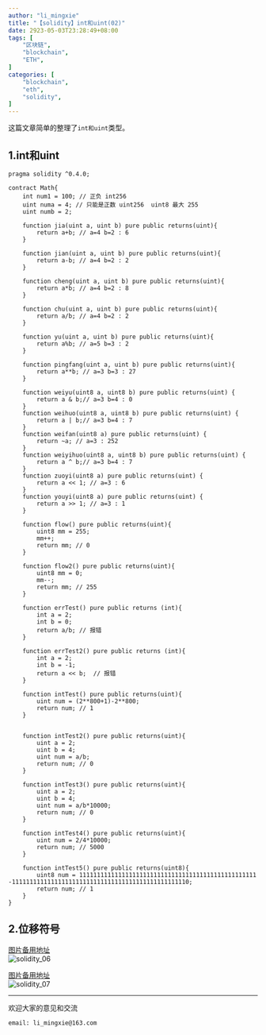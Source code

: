 ```yaml
---
author: "li_mingxie"
title: "【solidity】int和uint(02)"
date: 2923-05-03T23:28:49+08:00
tags: [
    "区块链",
    "blockchain",
    "ETH",
]
categories: [
    "blockchain",
    "eth",
    "solidity",
]
---
```


这篇文章简单的整理了`int和uint`类型。  <!--more-->  

## 1.int和uint

```sol
pragma solidity ^0.4.0;

contract Math{
    int num1 = 100; // 正负 int256
    uint numa = 4; // 只能是正数 uint256  uint8 最大 255
    uint numb = 2;

    function jia(uint a, uint b) pure public returns(uint){
        return a+b; // a=4 b=2 : 6
    }

    function jian(uint a, uint b) pure public returns(uint){
        return a-b; // a=4 b=2 : 2
    }

    function cheng(uint a, uint b) pure public returns(uint){
        return a*b; // a=4 b=2 : 8
    }

    function chu(uint a, uint b) pure public returns(uint){
        return a/b; // a=4 b=2 : 2
    }

    function yu(uint a, uint b) pure public returns(uint){
        return a%b; // a=5 b=3 : 2
    }

    function pingfang(uint a, uint b) pure public returns(uint){
        return a**b; // a=3 b=3 : 27
    }

    function weiyu(uint8 a, uint8 b) pure public returns(uint) {
        return a & b;// a=3 b=4 : 0
    }
    function weihuo(uint8 a, uint8 b) pure public returns(uint) {
        return a | b;// a=3 b=4 : 7
    }
    function weifan(uint8 a) pure public returns(uint) {
        return ~a; // a=3 : 252
    }
    function weiyihuo(uint8 a, uint8 b) pure public returns(uint) {
        return a ^ b;// a=3 b=4 : 7
    }
    function zuoyi(uint8 a) pure public returns(uint) {
        return a << 1; // a=3 : 6
    }
    function youyi(uint8 a) pure public returns(uint) {
        return a >> 1; // a=3 : 1
    }

    function flow() pure public returns(uint){
        uint8 mm = 255;
        mm++;
        return mm; // 0
    }

    function flow2() pure public returns(uint){
        uint8 mm = 0;
        mm--;
        return mm; // 255
    }

    function errTest() pure public returns (int){
        int a = 2;
        int b = 0;
        return a/b; // 报错
    }

    function errTest2() pure public returns (int){
        int a = 2;
        int b = -1;
        return a << b;  // 报错
    }

    function intTest() pure public returns(uint){
        uint num = (2**800+1)-2**800;
        return num; // 1
    }


    function intTest2() pure public returns(uint){
        uint a = 2;
        uint b = 4;
        uint num = a/b;
        return num; // 0
    }

    function intTest3() pure public returns(uint){
        uint a = 2;
        uint b = 4;
        uint num = a/b*10000;
        return num; // 0
    }

    function intTest4() pure public returns(uint){
        uint num = 2/4*10000;
        return num; // 5000
    }

    function intTest5() pure public returns(uint8){
        uint8 num = 11111111111111111111111111111111111111111111111111 -11111111111111111111111111111111111111111111111110;
        return num; // 1
    }
}
```

## 2.位移符号

[图片备用地址](https://limingxie.github.io/images/blockchain/solidity/solidity_06.png)  
![solidity_06](https://mingxie-blog.oss-cn-beijing.aliyuncs.com/image/blockchain/solidity/solidity_06.png)

[图片备用地址](https://limingxie.github.io/images/blockchain/solidity/solidity_07.png)  
![solidity_07](https://mingxie-blog.oss-cn-beijing.aliyuncs.com/image/blockchain/solidity/solidity_07.png)

----------------------------------------------
欢迎大家的意见和交流

`email: li_mingxie@163.com`
